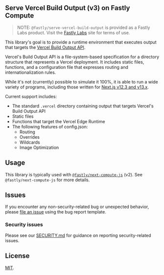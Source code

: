 ## Serve Vercel Build Output (v3) on Fastly Compute

> NOTE: `@fastly/serve-vercel-build-output` is provided as a Fastly Labs product. Visit the [Fastly Labs](https://www.fastlylabs.com/) site for terms of use.

This library's goal is to provide a runtime environment that executes output that targets the [Vercel Build Output API](https://vercel.com/docs/build-output-api/v3).

Vercel's Build Output API is a file-system-based specification for a directory structure that represents a Vercel deployment. It includes static files, functions, and a configuration file that expresses routing and internationalization rules.

While it's not (currently) possible to simulate it 100%, it is able to run a wide variety of programs, including those written for [Next.js v12.3 and v13.x](https://nextjs.org).

Current support includes:

* The standard `.vercel` directory containing output that targets Vercel's Build Output API
* Static files
* Functions that target the Vercel Edge Runtime
* The following features of config.json:
  * Routing
  * Overrides
  * Wildcards
  * Image Optimization

## Usage

This library is typically used with [`@fastly/next-compute-js`](https://github.com/fastly/next-compute-js) (v2).
See `@fastly/next-compute-js` for more details.

## Issues

If you encounter any non-security-related bug or unexpected behavior, please [file an issue][bug]
using the bug report template.

[bug]: https://github.com/fastly/serve-vercel-build-output/issues/new?labels=bug

### Security issues

Please see our [SECURITY.md](./SECURITY.md) for guidance on reporting security-related issues.

## License

[MIT](./LICENSE).
